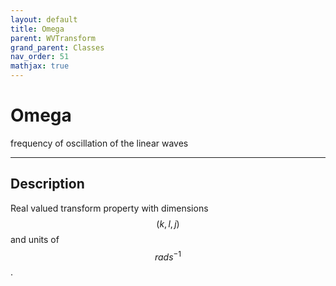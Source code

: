 ```yaml
---
layout: default
title: Omega
parent: WVTransform
grand_parent: Classes
nav_order: 51
mathjax: true
---
```


#  Omega

frequency of oscillation of the linear waves


---

## Description
Real valued transform property with dimensions $$(k,l,j)$$ and units of $$rad s^{-1}$$.

